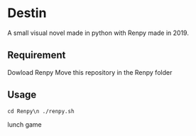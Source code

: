# Destin
A small visual novel made in python with Renpy made in 2019.

## Requirement 
Dowload Renpy
Move this repository in the Renpy folder

## Usage
`cd Renpy\n
./renpy.sh`

lunch game
